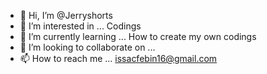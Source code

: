 - 👋 Hi, I’m @Jerryshorts
- 👀 I’m interested in ... Codings
- 🌱 I’m currently learning ... How to create my own codings
- 💞️ I’m looking to collaborate on ...
- 📫 How to reach me ... issacfebin16@gmail.com

<!---
Jerryshorts/Jerryshorts is a ✨ special ✨ repository because its `README.md` (this file) appears on your GitHub profile.
You can click the Preview link to take a look at your changes.
--->
